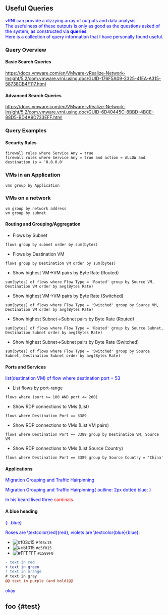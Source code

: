 ## Useful Queries

vRNI can provide a dizzying array of outputs and data analysis.  
The usefulness of these outputs is only as good as the questions asked of the system, as constructed via **queries**  
Here is a collection of query information that I have personally found useful.  

### Query Overview

#### Basic Search Queries
https://docs.vmware.com/en/VMware-vRealize-Network-Insight/5.2/com.vmware.vrni.using.doc/GUID-176F5A09-2325-41EA-A315-58738CB4F117.html

#### Advanced Search Queries
https://docs.vmware.com/en/VMware-vRealize-Network-Insight/5.2/com.vmware.vrni.using.doc/GUID-6D40445C-8BBD-4BCE-88D5-BD4A9D733EFF.html

### Query Examples

#### Security Rules
```
firewall rules where Service Any = true
firewall rules where Service Any = true and action = ALLOW and destination ip = '0.0.0.0'
```

### VMs in an Application
```
vms group by Application
```

### VMs on a network
```
vm group by network address
vm group by subnet
```

#### Routing and Grouping/Aggregation
- Flows by Subnet

```
flows group by subnet order by sum(bytes)
```

- Flows by Destination VM

```
flows group by Destination VM order by sum(bytes)
```

- Show highest VM->VM pairs by Byte Rate (Routed)

```
sum(bytes) of flows where Flow Type = 'Routed' group by Source VM, Destination VM order by avg(Bytes Rate)
```

- Show highest VM->VM pairs by Byte Rate (Switched)

```
sum(bytes) of flows where Flow Type = 'Switched' group by Source VM, Destination VM order by avg(Bytes Rate)
```

- Show highest Subnet->Subnet pairs by Byte Rate (Routed)

```
sum(bytes) of flows where Flow Type = 'Routed' group by Source Subnet, Destination Subnet order by avg(Bytes Rate)
```

- Show highest Subnet->Subnet pairs by Byte Rate (Switched)

```
sum(bytes) of flows where Flow Type = 'Switched' group by Source Subnet, Destination Subnet order by avg(Bytes Rate)
```

#### Ports and Services
list(destination VM) of flow where destination port = 53

- List flows by port-range

```
flows where (port >= 100 AND port <= 200)
```

- Show RDP connections to VMs (List)

```
flows where Destination Port == 3389
```

- Show RDP connections to VMs (List VM pairs)

```
flows where Destination Port == 3389 group by Destination VM, Source VM
```

- Show RDP connections to VMs (List Source Country)

```
flows where Destination Port == 3389 group by Source Country = 'China'
```

#### Applications

Migration Grouping and Traffic Hairpinning

Migration Grouping and Traffic Hairpinning{
  outline: 2px dotted blue;
}

In his beard lived three <span style="color:red">cardinals</span>.

#### A blue heading
{: .blue}

Roses are \textcolor{red}{red}, violets are \textcolor{blue}{blue}.

- ![#f03c15](https://via.placeholder.com/15/f03c15/000000?text=+) `#f03c15`
- ![#c5f015](https://via.placeholder.com/15/c5f015/000000?text=+) `#c5f015`
- ![#FFFFFF](https://via.placeholder.com/15/1589F0/000000?text=+) `#1589F0`

```diff
- text in red
+ text in green
! text in orange
# text in gray
@@ text in purple (and bold)@@
```

<style
  type="text/css">
h1 {color:red;}

p {color:blue;}
</style>
<p>okay</p>


<style>.test{
	color:blue;
}</style>
## **foo** {#test}


